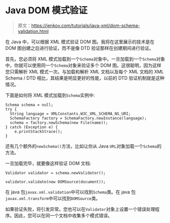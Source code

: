 # Java DOM 模式验证

> 原文：<https://jenkov.com/tutorials/java-xml/dom-schema-validation.html>

在 Java 中，可以根据 XML 模式验证 DOM 图。我将在这里展示的技术是在 DOM 图创建之后进行验证，而不是像 DTD 验证那样在创建期间进行验证。

首先，您必须将 XML 模式加载到一个`Schema`对象中。一旦加载到一个`Schema`对象中，你就可以使用同一个`Schema`对象来验证多个 DOM 图。这很聪明，因为这样您只需解析 XML 模式一次。与加载和解析 XML 文档以及每个 XML 文档的 XML Schema / DTD 相比，其结果是明显更好的性能，以前的 DTD 验证机制就是这种情况。

下面是如何将 XML 模式加载到`Schema`实例中:

```
Schema schema = null;
try {
  String language = XMLConstants.W3C_XML_SCHEMA_NS_URI;
  SchemaFactory factory = SchemaFactory.newInstance(language);
  schema = factory.newSchema(new File(name));
} catch (Exception e) {
    e.printStackStrace();
}

```

还有几个额外的`newSchema()`方法，比如让你从 Java `URL`对象加载一个`Schema`的方法。

一旦加载完毕，就要像这样验证 DOM 文档:

```
Validator validator = schema.newValidator();

validator.validate(new DOMSource(document));

```

在 java 包`javax.xml.validation`中可以找到`Schema`类。在 java 包`javax.xml.transform`中可以找到`DOMSource`类。

如果验证失败，将引发异常。您也可以在`Validator`对象上设置一个错误处理程序。因此，您可以在同一个文档中收集多个模式错误。